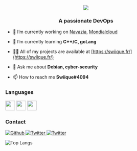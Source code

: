 
<p align="center">
  <img src="https://readme-typing-svg.herokuapp.com?color=%238AA6F7&size=30&lines=Hello%2C+I'm+Swiique;Stupid+French+Devops)">
</p>
<h3 align="center">A passionate DevOps</h3>

- 🔭 I’m currently working on [Navazia](https://navazia.fr),  [Mondialcloud](https://discord.gg/E7GyyVguKq)

- 🌱 I’m currently learning **C++/C, goLang**

- 👨‍💻 All of my projects are available at [https://swiique.fr/](https://swiique.fr/)

- 💬 Ask me about **Debian, cyber-security**

- 📫 How to reach me **Swiique#4094**




### Languages
<p align="left"> 

  <img height="30" src="https://img.shields.io/badge/Java-ED8B00?style=for-the-badge&logoColor=white"><img height="30">
  <img height="30" src="https://img.shields.io/badge/HTML-F62B2B?style=for-the-badge&logoColor=white"><img height="30">
  <img height="30" src="https://img.shields.io/badge/C++-1375A3?style=for-the-badge&logo=cpp&logoColor=white"><img height="30">


### Contact
<p>
  <a href="https://github.com/Swiizouille" target="_blank">
    <img alt="Github" src="https://img.shields.io/badge/GitHub-%2312100E.svg?&style=for-the-badge&logo=Github&logoColor=white" />
  </a> 
  <a href="https://twitter.com/Ministre_Swiizouille" target="_blank">
    <img alt="Twitter" src="https://img.shields.io/badge/twitter-%231DA1F2.svg?&style=for-the-badge&logo=twitter&logoColor=white" />
  </a> 
    <a href="https://discord.bio/Swiik" target="_blank">
    <img alt="Twitter" src="https://img.shields.io/badge/Discord-738ADB?style=for-the-badge" />
  </a> 
</p>


![Top Langs](https://github-readme-stats.vercel.app/api/top-langs/?username=Swiizouille&&show_icons=true&title_color=ffffff&icon_color=bb2acf&text_color=daf7dc&bg_color=151515)


